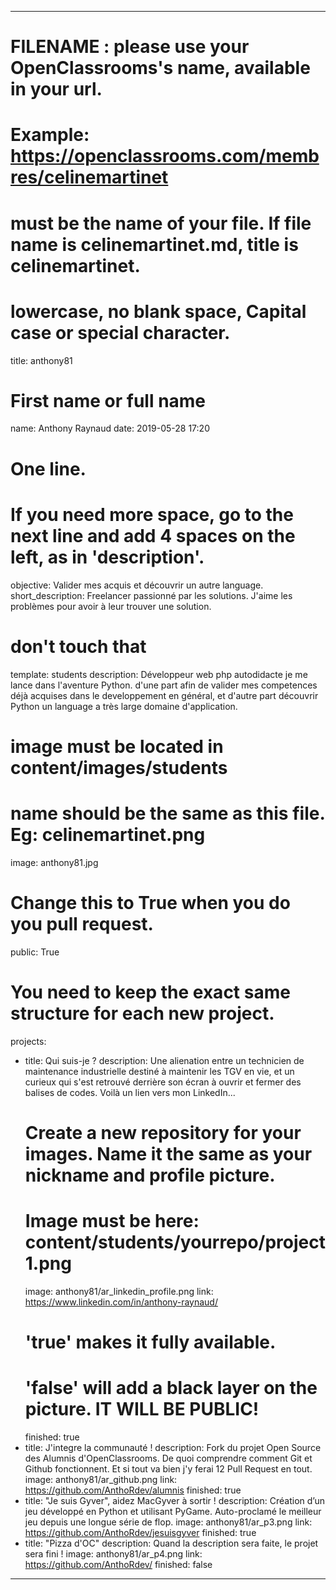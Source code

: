 ---

# FILENAME : please use your OpenClassrooms's name, available in your url.
# Example: https://openclassrooms.com/membres/celinemartinet
# must be the name of your file. If file name is celinemartinet.md, title is celinemartinet.
# lowercase, no blank space, Capital case or special character.
title: anthony81

# First name or full name
name: Anthony Raynaud
date: 2019-05-28 17:20

# One line.
# If you need more space, go to the next line and add 4 spaces on the left, as in 'description'.
objective: Valider mes acquis et découvrir un autre language.
short_description: Freelancer passionné par les solutions.
    J'aime les problèmes pour avoir à leur trouver une solution.

# don't touch that
template: students
description:
    Développeur web php autodidacte je me lance dans l'aventure Python.
    d'une part afin de valider mes competences déjà acquises dans le
    developpement en général, et d'autre part découvrir Python un language a 
    très large domaine d'application.

# image must be located in content/images/students
# name should be the same as this file. Eg: celinemartinet.png
image: anthony81.jpg

# Change this to True when you do you pull request.
public: True

# You need to keep the exact same structure for each new project.
projects:
  - title: Qui suis-je ?
    description: Une alienation entre un technicien de maintenance industrielle destiné à maintenir les TGV en vie, et un curieux qui s'est retrouvé derrière son écran à ouvrir et fermer des balises de codes. Voilà un lien vers mon LinkedIn...
    # Create a new repository for your images. Name it the same as your nickname and profile picture.
    # Image must be here: content/students/yourrepo/project1.png
    image: anthony81/ar_linkedin_profile.png
    link: https://www.linkedin.com/in/anthony-raynaud/
    # 'true' makes it fully available.
    # 'false' will add a black layer on the picture. IT WILL BE PUBLIC!
    finished: true
  - title: J'integre la communauté !
    description: Fork du projet Open Source des Alumnis d'OpenClassrooms. De quoi comprendre comment Git et Github fonctionnent. Et si tout va bien j'y ferai 12 Pull Request en tout.
    image: anthony81/ar_github.png
    link: https://github.com/AnthoRdev/alumnis
    finished: true
  - title: "Je suis Gyver", aidez MacGyver à sortir !
    description: Création d’un jeu développé en Python et utilisant PyGame. Auto-proclamé le meilleur jeu depuis une longue série de flop. 
    image: anthony81/ar_p3.png
    link: https://github.com/AnthoRdev/jesuisgyver
    finished: true
  - title: "Pizza d'OC"
    description: Quand la description sera faite, le projet sera fini !
    image: anthony81/ar_p4.png
    link: https://github.com/AnthoRdev/
    finished: false
---